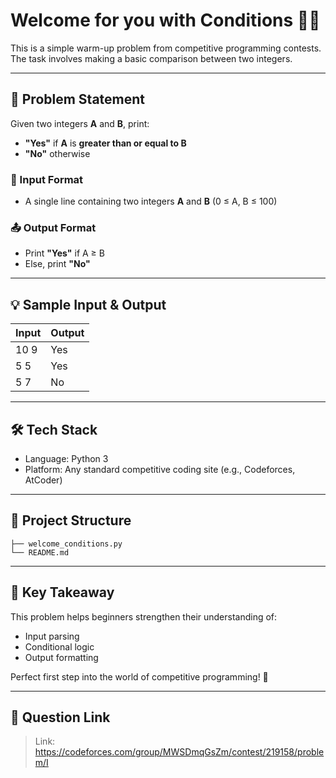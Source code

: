 # Welcome for you with Conditions 🧠✅

This is a simple warm-up problem from competitive programming contests. The task involves making a basic comparison between two integers.

---

## 📝 Problem Statement

Given two integers **A** and **B**, print:

- **"Yes"** if **A** is **greater than or equal to B**
- **"No"** otherwise

### 🔢 Input Format

- A single line containing two integers **A** and **B** (0 ≤ A, B ≤ 100)

### 📤 Output Format

- Print **"Yes"** if A ≥ B
- Else, print **"No"**

---

## 💡 Sample Input & Output

| Input | Output |
| ----- | ------ |
| 10 9  | Yes    |
| 5 5   | Yes    |
| 5 7   | No     |

---

## 🛠 Tech Stack

- Language: Python 3
- Platform: Any standard competitive coding site (e.g., Codeforces, AtCoder)

---

## 📁 Project Structure

```
├── welcome_conditions.py
└── README.md
```

---

## 📌 Key Takeaway

This problem helps beginners strengthen their understanding of:

- Input parsing
- Conditional logic
- Output formatting

Perfect first step into the world of competitive programming! 🚀

---

## 🔗 Question Link

> Link: https://codeforces.com/group/MWSDmqGsZm/contest/219158/problem/I
